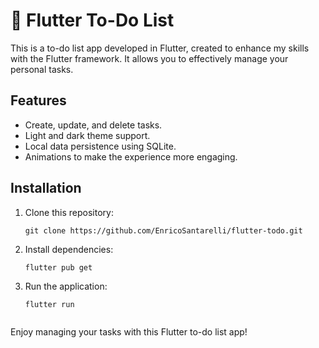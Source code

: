 # 📘 Flutter To-Do List

This is a to-do list app developed in Flutter, created to enhance my skills with the Flutter framework. It allows you to effectively manage your personal tasks.

## Features

- Create, update, and delete tasks.
- Light and dark theme support.
- Local data persistence using SQLite.
- Animations to make the experience more engaging.

## Installation

1. Clone this repository:

   ```shell
   git clone https://github.com/EnricoSantarelli/flutter-todo.git

2. Install dependencies:

   ```shell
   flutter pub get

3. Run the application:

   ```shell
   flutter run


Enjoy managing your tasks with this Flutter to-do list app!
   
